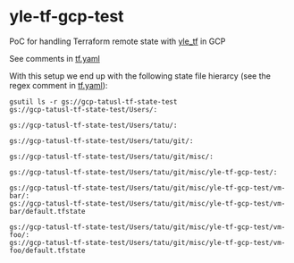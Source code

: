 # yle-tf-gcp-test
PoC for handling Terraform remote state with [yle_tf](https://github.com/Yleisradio/yle_tf) in GCP

See comments in [tf.yaml](https://github.com/tatusl/yle-tf-gcp-test/blob/master/tf.yaml)

With this setup we end up with the following state file hierarcy (see the regex comment in [tf.yaml](https://github.com/tatusl/yle-tf-gcp-test/blob/master/tf.yaml)):

```
gsutil ls -r gs://gcp-tatusl-tf-state-test
gs://gcp-tatusl-tf-state-test/Users/:

gs://gcp-tatusl-tf-state-test/Users/tatu/:

gs://gcp-tatusl-tf-state-test/Users/tatu/git/:

gs://gcp-tatusl-tf-state-test/Users/tatu/git/misc/:

gs://gcp-tatusl-tf-state-test/Users/tatu/git/misc/yle-tf-gcp-test/:

gs://gcp-tatusl-tf-state-test/Users/tatu/git/misc/yle-tf-gcp-test/vm-bar/:
gs://gcp-tatusl-tf-state-test/Users/tatu/git/misc/yle-tf-gcp-test/vm-bar/default.tfstate

gs://gcp-tatusl-tf-state-test/Users/tatu/git/misc/yle-tf-gcp-test/vm-foo/:
gs://gcp-tatusl-tf-state-test/Users/tatu/git/misc/yle-tf-gcp-test/vm-foo/default.tfstate
```
